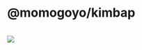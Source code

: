 # @momogoyo/kimbap

<br />
<img src="https://github.com/user-attachments/assets/5678aeb5-9e42-4669-b0cd-edf985531f5a" />
